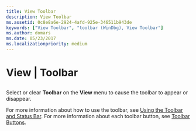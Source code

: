 ```yaml
---
title: View Toolbar
description: View Toolbar
ms.assetid: 0c8e8a6e-2924-4afd-925e-346511b943de
keywords: ["View Toolbar", "toolbar (WinDbg), View Toolbar"]
ms.author: domars
ms.date: 05/23/2017
ms.localizationpriority: medium
---
```


# View | Toolbar


## <span id="ddk_view_toolbar_dbg"></span><span id="DDK_VIEW_TOOLBAR_DBG"></span>


Select or clear **Toolbar** on the **View** menu to cause the toolbar to appear or disappear.

For more information about how to use the toolbar, see [Using the Toolbar and Status Bar](using-the-toolbar-and-status-bar.md). For more information about each toolbar button, see [Toolbar Buttons](toolbar-buttons.md).

 

 





